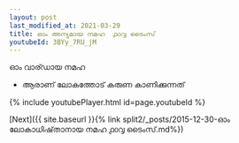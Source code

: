```yaml
---
layout: post
last_modified_at: 2021-03-29
title: ഓം അന്യമായ നമഹ  ൧൦൮ ടൈംസ്
youtubeId: 3BYy_7RU_jM
---
```

 
 
 ഓം വാര്ഡായ നമഹ 
 
 -  ആരാണ് ലോകത്തോട് കരുണ കാണിക്കുന്നത് 
 
  
 
  
 
 
 
 
 
 


{% include youtubePlayer.html id=page.youtubeId %}
 
[Next]({{ site.baseurl }}{% link  split2/_posts/2015-12-30-ഓം ലോകാധിഷ്‌താനായ നമഹ ൧൦൮ ടൈംസ്.md%})
 
